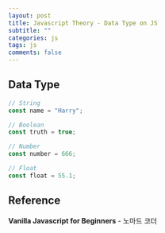 ```yaml
---
layout: post
title: Javascript Theory - Data Type on JS
subtitle: ""
categories: js
tags: js
comments: false
---
```


## Data Type

```js
// String
const name = "Harry";

// Boolean
const truth = true;

// Number
const number = 666;

// Float
const float = 55.1;
```

## Reference

**Vanilla Javascript for Beginners** - 노마드 코더
